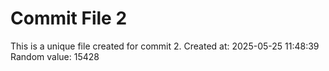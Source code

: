 # Commit File 2

This is a unique file created for commit 2.
Created at: 2025-05-25 11:48:39
Random value: 15428
